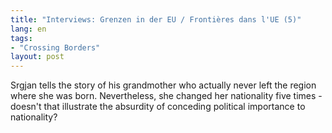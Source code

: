 ```yaml
---
title: "Interviews: Grenzen in der EU / Frontières dans l'UE (5)"
lang: en
tags:
- "Crossing Borders"
layout: post
---
```

Srgjan tells the story of his grandmother who actually never left the region where she was born. Nevertheless, she changed her nationality five times - doesn't that illustrate the absurdity of conceding political importance to nationality?

